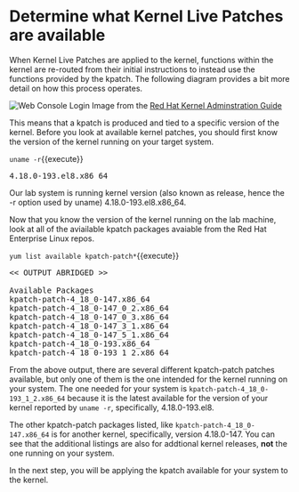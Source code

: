 # Determine what Kernel Live Patches are available

When Kernel Live Patches are applied to the kernel, functions within the
kernel are re-routed from their initial instructions to instead use the
functions provided by the kpatch.  The following diagram provides a bit
more detail on how this process operates.

![Web Console Login](./assets/rhel_kpatch_overview.png)
Image from the [Red Hat Kernel Adminstration Guide](https://access.redhat.com/documentation/en-us/red_hat_enterprise_linux/7/html/kernel_administration_guide/applying_patches_with_kernel_live_patching)

This means that a kpatch is produced and tied to a specific version of the 
kernel.  Before you look at available kernel patches, you should first know 
the version of the kernel running on your target system.

`uname -r`{{execute}}

<pre class=file>
4.18.0-193.el8.x86_64
</pre>

Our lab system is running kernel version (also known as release, hence the -r 
option used by uname) 4.18.0-193.el8.x86_64.

Now that you know the version of the kernel running on the lab machine, look
at all of the aviailable kpatch packages avaiable from the Red Hat Enterprise
Linux repos.

`yum list available kpatch-patch*`{{execute}}

<pre class='file'>
<< OUTPUT ABRIDGED >>

Available Packages
kpatch-patch-4_18_0-147.x86_64                                     1-4.el8                                   rhel-8-for-x86_64-baseos-rpms
kpatch-patch-4_18_0-147_0_2.x86_64                                 0-0.el8_1                                 rhel-8-for-x86_64-baseos-rpms
kpatch-patch-4_18_0-147_0_3.x86_64                                 0-0.el8_1                                 rhel-8-for-x86_64-baseos-rpms
kpatch-patch-4_18_0-147_3_1.x86_64                                 0-0.el8_1                                 rhel-8-for-x86_64-baseos-rpms
kpatch-patch-4_18_0-147_5_1.x86_64                                 0-0.el8_1                                 rhel-8-for-x86_64-baseos-rpms
kpatch-patch-4_18_0-193.x86_64                                     1-2.el8                                   rhel-8-for-x86_64-baseos-rpms
kpatch-patch-4_18_0-193_1_2.x86_64                                 0-0.el8_2                                 rhel-8-for-x86_64-baseos-rpms
</pre>

From the above output, there are several different kpatch-patch patches 
available, but only one of them is the one intended for the kernel running on 
your system.  The one needed for your system is 
`kpatch-patch-4_18_0-193_1_2.x86_64` because it is the latest available for
the version of your kernel reported by `uname -r`, specifically, 4.18.0-193.el8.

The other kpatch-patch packages listed, like `kpatch-patch-4_18_0-147.x86_64` is
for another kernel, specifically, version 4.18.0-147.  You can see that
the additional listings are also for addtional kernel releases, __not__ the one
running on your system.  

In the next step, you will be applying the kpatch available for your system
to the kernel.
